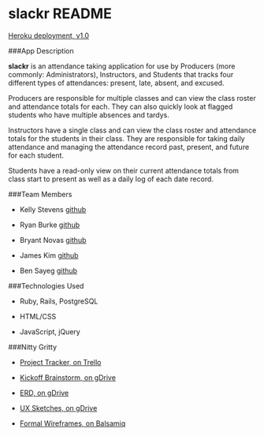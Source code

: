 # slackr README

[Heroku deployment, v1.0](https://aqueous-crag-2327.herokuapp.com/)

###App Description

**slackr** is an attendance taking application for use by Producers (more commonly: Administrators), Instructors, and Students that tracks four different types of attendances: present, late, absent, and excused. 


Producers are responsible for multiple classes and can view the class roster and attendance totals for each. They can also quickly look at flagged students who have multiple absences and tardys.


Instructors have a single class and can view the class roster and attendance totals for the students in their class. They are responsible for taking daily attendance and managing the attendance record past, present, and future for each student.


Students have a read-only view on their current attendance totals from class start to present as well as a daily log of each date record.

###Team Members

+ Kelly Stevens [github](https://github.com/kllystvns)

+ Ryan Burke [github](https://github.com/ryaneburke)

+ Bryant Novas [github](https://github.com/bryantnovas)

+ James Kim [github](https://github.com/jajuki13)

+ Ben Sayeg [github](https://github.com/humanman)


###Technologies Used

+ Ruby, Rails, PostgreSQL

+ HTML/CSS

+ JavaScript, jQuery


###Nitty Gritty

+ [Project Tracker, on Trello](https://trello.com/b/C1AuihLE/slackrs-attendence-app)

+ [Kickoff Brainstorm, on gDrive](https://drive.google.com/folderview?id=0ByAsl7bt7udefncwc0p3Vy1xc2R4d0NtOEVWVW1zX010Mk54Wi16c1B4UkktcGJpajlCMEk&usp=sharing)

+ [ERD, on gDrive](https://drive.google.com/file/d/0ByAsl7bt7udeT2NNRHZ1Y3RVMkk/view?usp=sharing)

+ [UX Sketches, on gDrive](https://drive.google.com/folderview?id=0ByAsl7bt7udefmJQa0QzMjRWSkxhYzlDUTl3OGpVT0hzSHhZbFJ3aWpVNTVTNGlZT1dkYzg&usp=sharing)

+ [Formal Wireframes, on Balsamiq](https://slackrs.mybalsamiq.com/projects/slackrs/grid)


